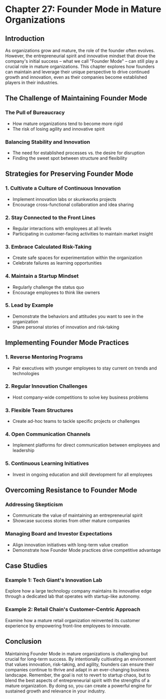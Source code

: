 # Chapter 27: Founder Mode in Mature Organizations

## Introduction

As organizations grow and mature, the role of the founder often evolves. However, the entrepreneurial spirit and innovative mindset that drove the company's initial success – what we call "Founder Mode" – can still play a crucial role in mature organizations. This chapter explores how founders can maintain and leverage their unique perspective to drive continued growth and innovation, even as their companies become established players in their industries.

## The Challenge of Maintaining Founder Mode

### The Pull of Bureaucracy
- How mature organizations tend to become more rigid
- The risk of losing agility and innovative spirit

### Balancing Stability and Innovation
- The need for established processes vs. the desire for disruption
- Finding the sweet spot between structure and flexibility

## Strategies for Preserving Founder Mode

### 1. Cultivate a Culture of Continuous Innovation
- Implement innovation labs or skunkworks projects
- Encourage cross-functional collaboration and idea sharing

### 2. Stay Connected to the Front Lines
- Regular interactions with employees at all levels
- Participating in customer-facing activities to maintain market insight

### 3. Embrace Calculated Risk-Taking
- Create safe spaces for experimentation within the organization
- Celebrate failures as learning opportunities

### 4. Maintain a Startup Mindset
- Regularly challenge the status quo
- Encourage employees to think like owners

### 5. Lead by Example
- Demonstrate the behaviors and attitudes you want to see in the organization
- Share personal stories of innovation and risk-taking

## Implementing Founder Mode Practices

### 1. Reverse Mentoring Programs
- Pair executives with younger employees to stay current on trends and technologies

### 2. Regular Innovation Challenges
- Host company-wide competitions to solve key business problems

### 3. Flexible Team Structures
- Create ad-hoc teams to tackle specific projects or challenges

### 4. Open Communication Channels
- Implement platforms for direct communication between employees and leadership

### 5. Continuous Learning Initiatives
- Invest in ongoing education and skill development for all employees

## Overcoming Resistance to Founder Mode

### Addressing Skepticism
- Communicate the value of maintaining an entrepreneurial spirit
- Showcase success stories from other mature companies

### Managing Board and Investor Expectations
- Align innovation initiatives with long-term value creation
- Demonstrate how Founder Mode practices drive competitive advantage

## Case Studies

### Example 1: Tech Giant's Innovation Lab
Explore how a large technology company maintains its innovative edge through a dedicated lab that operates with startup-like autonomy.

### Example 2: Retail Chain's Customer-Centric Approach
Examine how a mature retail organization reinvented its customer experience by empowering front-line employees to innovate.

## Conclusion

Maintaining Founder Mode in mature organizations is challenging but crucial for long-term success. By intentionally cultivating an environment that values innovation, risk-taking, and agility, founders can ensure their companies continue to thrive and adapt in an ever-changing business landscape. Remember, the goal is not to revert to startup chaos, but to blend the best aspects of entrepreneurial spirit with the strengths of a mature organization. By doing so, you can create a powerful engine for sustained growth and relevance in your industry.
